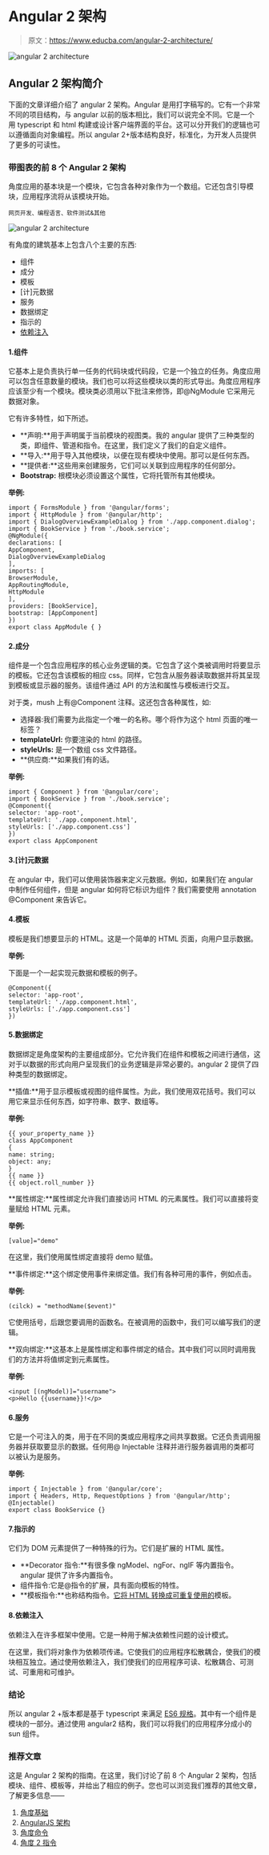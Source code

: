 # Angular 2 架构

> 原文：<https://www.educba.com/angular-2-architecture/>

![angular 2 architecture ](img/b742bb2a54de686a9d0cb279ba849f1f.png)



## Angular 2 架构简介

下面的文章详细介绍了 angular 2 架构。Angular 是用打字稿写的。它有一个非常不同的项目结构，与 angular 以前的版本相比，我们可以说完全不同。它是一个用 typescript 和 html 构建或设计客户端界面的平台。这可以分开我们的逻辑也可以遵循面向对象编程。所以 angular 2+版本结构良好，标准化，为开发人员提供了更多的可读性。

### 带图表的前 8 个 Angular 2 架构

角度应用的基本块是一个模块，它包含各种对象作为一个数组。它还包含引导模块，应用程序流将从该模块开始。

<small>网页开发、编程语言、软件测试&其他</small>

![angular 2 architecture](img/9ad7ce566ed46b4d3048ca0552650431.png)



有角度的建筑基本上包含八个主要的东西:

*   组件
*   成分
*   模板
*   [计]元数据
*   服务
*   数据绑定
*   指示的
*   [依赖注入](https://www.educba.com/dependency-injection-in-spring/)

#### 1.组件

它基本上是负责执行单一任务的代码块或代码段，它是一个独立的任务。角度应用可以包含任意数量的模块。我们也可以将这些模块以类的形式导出。角度应用程序应该至少有一个模块。模块类必须用以下批注来修饰，即@NgModule 它采用元数据对象。

它有许多特性，如下所述。

*   **声明:**用于声明属于当前模块的视图类。我的 angular 提供了三种类型的类，即组件、管道和指令。在这里，我们定义了我们的自定义组件。
*   **导入:**用于导入其他模块，以便在现有模块中使用。那可以是任何东西。
*   **提供者:**这些用来创建服务，它们可以关联到应用程序的任何部分。
*   **Bootstrap:** 根模块必须设置这个属性，它将托管所有其他模块。

**举例:**

```
import { FormsModule } from '@angular/forms';
import { HttpModule } from '@angular/http';
import { DialogOverviewExampleDialog } from './app.component.dialog';
import { BookService } from './book.service';
@NgModule({
declarations: [
AppComponent,
DialogOverviewExampleDialog
],
imports: [
BrowserModule,
AppRoutingModule,
HttpModule
],
providers: [BookService],
bootstrap: [AppComponent]
})
export class AppModule { }
```

#### 2.成分

组件是一个包含应用程序的核心业务逻辑的类。它包含了这个类被调用时将要显示的模板。它还包含该模板的相应 css。同样，它包含从服务器读取数据并将其呈现到模板或显示器的服务。该组件通过 API 的方法和属性与模板进行交互。

对于类，mush 上有@Component 注释。这还包含各种属性，如:

*   选择器:我们需要为此指定一个唯一的名称。哪个将作为这个 html 页面的唯一标签？
*   **templateUrl:** 你要渲染的 html 的路径。
*   **styleUrls:** 是一个数组 css 文件路径。
*   **供应商:**如果我们有的话。

**举例:**

```
import { Component } from '@angular/core';
import { BookService } from './book.service';
@Component({
selector: 'app-root',
templateUrl: './app.component.html',
styleUrls: ['./app.component.css']
})
export class AppComponent
```

#### 3.[计]元数据

在 angular 中，我们可以使用装饰器来定义元数据。例如，如果我们在 angular 中制作任何组件，但是 angular 如何将它标识为组件？我们需要使用 annotation @Component 来告诉它。

#### 4.模板

模板是我们想要显示的 HTML。这是一个简单的 HTML 页面，向用户显示数据。

**举例:**

下面是一个一起实现元数据和模板的例子。

```
@Component({
selector: 'app-root',
templateUrl: './app.component.html',
styleUrls: ['./app.component.css']
})
```

#### 5.数据绑定

数据绑定是角度架构的主要组成部分。它允许我们在组件和模板之间进行通信，这对于以数据的形式向用户呈现我们的业务逻辑是非常必要的。angular 2 提供了四种类型的数据绑定。

**插值:**用于显示模板或视图的组件属性。为此，我们使用双花括号。我们可以用它来显示任何东西，如字符串、数字、数组等。

**举例:**

```
{{ your_property_name }}
class AppComponent
{
name: string;
object: any;
}
{{ name }}
{{ object.roll_number }}
```

**属性绑定:**属性绑定允许我们直接访问 HTML 的元素属性。我们可以直接将变量赋给 HTML 元素。

**举例:**

```
[value]="demo"
```

在这里，我们使用属性绑定直接将 demo 赋值。

**事件绑定:**这个绑定使用事件来绑定值。我们有各种可用的事件，例如点击。

**举例:**

```
(cilck) = "methodName($event)"
```

它使用括号，后跟您要调用的函数名。在被调用的函数中，我们可以编写我们的逻辑。

**双向绑定:**这基本上是属性绑定和事件绑定的结合。其中我们可以同时调用我们的方法并将值绑定到元素属性。

**举例:**

```
<input [(ngModel)]="username">
<p>Hello {{username}}!</p>
```

#### 6.服务

它是一个可注入的类，用于在不同的类或应用程序之间共享数据。它还负责调用服务器并获取要显示的数据。任何用@ Injectable 注释并进行服务器调用的类都可以被认为是服务。

**举例:**

```
import { Injectable } from '@angular/core';
import { Headers, Http, RequestOptions } from '@angular/http';
@Injectable()
export class BookService {}
```

#### 7.指示的

它们为 DOM 元素提供了一种特殊的行为。它们是扩展的 HTML 属性。

*   **Decorator 指令:**有很多像 ngModel、ngFor、ngIF 等内置指令。angular 提供了许多内置指令。
*   组件指令:它是@指令的扩展，具有面向模板的特性。
*   **模板指令:**也称结构指令。[它将 HTML 转换成可重复使用的](https://www.educba.com/html-events/)模板。

#### 8.依赖注入

依赖注入在许多框架中使用。它是一种用于解决依赖性问题的设计模式。

在这里，我们将对象作为依赖项传递。它使我们的应用程序松散耦合，使我们的模块相互独立。通过使用依赖注入，我们使我们的应用程序可读、松散耦合、可测试、可重用和可维护。

### 结论

所以 angular 2 +版本都是基于 typescript 来满足 [ES6 规格](https://www.educba.com/what-is-es6/)。其中有一个组件是模块的一部分。通过使用 angular2 结构，我们可以将我们的应用程序分成小的 sun 组件。

### 推荐文章

这是 Angular 2 架构的指南。在这里，我们讨论了前 8 个 Angular 2 架构，包括模块、组件、模板等，并给出了相应的例子。您也可以浏览我们推荐的其他文章，了解更多信息——

1.  [角度基础](https://www.educba.com/angularjs-events/)
2.  [AngularJS 架构](https://www.educba.com/angularjs-architecture/)
3.  [角度命令](https://www.educba.com/angular-commands/)
4.  [角度 2 指令](https://www.educba.com/angular-2-directives/)





